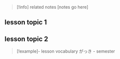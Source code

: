 
> [!info] related notes
> [notes go here]

## lesson topic 1




## lesson topic 2


> [!example]- lesson vocabulary
> がっき - semester





